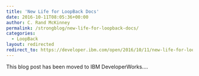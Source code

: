 ```yaml
---
title: 'New Life for LoopBack Docs'
date: 2016-10-11T08:05:36+00:00
author: C. Rand McKinney
permalink: /strongblog/new-life-for-loopback-docs/
categories:
  - LoopBack
layout: redirected
redirect_to: https://developer.ibm.com/open/2016/10/11/new-life-for-loopback-docs/
---
```

This blog post has been moved to IBM DeveloperWorks....

<!--more-->
